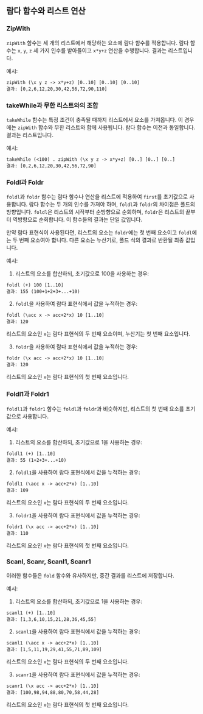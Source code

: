 ## 람다 함수와 리스트 연산

### ZipWith
`zipWith` 함수는 세 개의 리스트에서 해당하는 요소에 람다 함수를 적용합니다. 람다 함수는 `x`, `y`, `z` 세 가지 인수를 받아들이고 `x*y+z` 연산을 수행합니다. 결과는 리스트입니다.

예시:
```
zipWith (\x y z -> x*y+z) [0..10] [0..10] [0..10]
결과: [0,2,6,12,20,30,42,56,72,90,110]
```

### takeWhile과 무한 리스트와의 조합
`takeWhile` 함수는 특정 조건이 충족될 때까지 리스트에서 요소를 가져옵니다. 이 경우에는 `zipWith` 함수와 무한 리스트와 함께 사용됩니다. 람다 함수는 이전과 동일합니다. 결과는 리스트입니다.

예시:
```
takeWhile (<100) . zipWith (\x y z -> x*y+z) [0..] [0..] [0..]
결과: [0,2,6,12,20,30,42,56,72,90]
```

### Foldl과 Foldr
`foldl`과 `foldr` 함수는 람다 함수나 연산을 리스트에 적용하여 `first`를 초기값으로 사용합니다. 람다 함수는 두 개의 인수를 가져야 하며, `foldl`과 `foldr`의 차이점은 폴드의 방향입니다. `foldl`은 리스트의 시작부터 순방향으로 순회하며, `foldr`은 리스트의 끝부터 역방향으로 순회합니다. 이 함수들의 결과는 단일 값입니다.

만약 람다 표현식이 사용된다면, 리스트의 요소는 `foldr`에는 첫 번째 요소이고 `foldl`에는 두 번째 요소여야 합니다. 다른 요소는 누산기로, 폴드 식의 결과로 반환될 최종 값입니다.

예시:
1. 리스트의 요소를 합산하되, 초기값으로 100을 사용하는 경우:
```
foldl (+) 100 [1..10]
결과: 155 (100+1+2+3+...+10)
```
2. `foldl`을 사용하여 람다 표현식에서 값을 누적하는 경우:
```
foldl (\acc x -> acc+2*x) 10 [1..10]
결과: 120
```
리스트의 요소인 `x`는 람다 표현식의 두 번째 요소이며, 누산기는 첫 번째 요소입니다.

3. `foldr`을 사용하여 람다 표현식에서 값을 누적하는 경우:
```
foldr (\x acc -> acc+2*x) 10 [1..10]
결과: 120
```
리스트의 요소인 `x`는 람다 표현식의 첫 번째 요소입니다.

### Foldl1과 Foldr1
`foldl1`과 `foldr1` 함수는 `foldl`과 `foldr`과 비슷하지만, 리스트의 첫 번째 요소를 초기값으로 사용합니다.

예시:
1. 리스트의 요소를 합산하되, 초기값으로 1을 사용하는 경우:
```
foldl1 (+) [1..10]
결과: 55 (1+2+3+...+10)
```
2. `foldl1`을 사용하여 람다 표현식에서 값을 누적하는 경우:
```
foldl1 (\acc x -> acc+2*x) [1..10]
결과: 109
```
리스트의 요소인 `x`는 람다 표현식의 두 번째 요소입니다.

3. `foldr1`을 사용하여 람다 표현식에서 값을 누적하는 경우:
```
foldr1 (\x acc -> acc+2*x) [1..10]
결과: 110
```
리스트의 요소인 `x`는 람다 표현식의 첫 번째 요소입니다.

### Scanl, Scanr, Scanl1, Scanr1
이러한 함수들은 `fold` 함수와 유사하지만, 중간 결과를 리스트에 저장합니다.

예시:
1. 리스트의 요소를 합산하되, 초기값으로 1을 사용하는 경우:
```
scanl1 (+) [1..10]
결과: [1,3,6,10,15,21,28,36,45,55]
```
2. `scanl1`을 사용하여 람다 표현식에서 값을 누적하는 경우:
```
scanl1 (\acc x -> acc+2*x) [1..10]
결과: [1,5,11,19,29,41,55,71,89,109]
```
리스트의 요소인 `x`는 람다 표현식의 두 번째 요소입니다.

3. `scanr1`을 사용하여 람다 표현식에서 값을 누적하는 경우:
```
scanr1 (\x acc -> acc+2*x) [1..10]
결과: [100,98,94,88,80,70,58,44,28]
```
리스트의 요소인 `x`는 람다 표현식의 첫 번째 요소입니다.